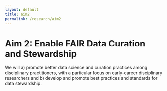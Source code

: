 ```yaml
---
layout: default
title: aim2
permalink: /research/aim2
---
```


<h1> Aim 2: Enable FAIR Data Curation and Stewardship </h1>
<p>  We will a) promote better data science and curation practices among disciplinary practitioners, with a particular focus on early-career disciplinary researchers and b) develop and promote best practices and standards for data stewardship. </p>
